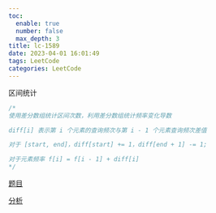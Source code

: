 ```yaml
---
toc:
  enable: true
  number: false
  max_depth: 3
title: lc-1589
date: 2023-04-01 16:01:49
tags: LeetCode
categories: LeetCode
---
```


区间统计

```cpp
/*
使用差分数组统计区间次数，利用差分数组统计频率变化导数

diff[i] 表示第 i 个元素的查询频次与第 i - 1 个元素查询频次差值

对于 [start, end]，diff[start] += 1，diff[end + 1] -= 1;

对于元素频率 f[i] = f[i - 1] + diff[i]
*/
```

[题目](https://leetcode.com/problems/maximum-sum-obtained-of-any-permutation/)

[分析](https://www.youtube.com/watch?v=9BJkTC3iTGs)